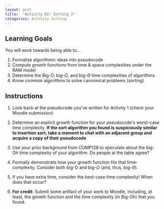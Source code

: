 ```yaml
---
layout: post
title:  "Activity 02: Sorting 2"
categories: Activity Sorting
---
```


## Learning Goals

You will work towards being able to...

1. Formalize algorithmic ideas into pseudocode
2. Compute growth functions from time & space complexities under the RAM model 
2. Determine the Big-O, big-$\Omega$, and big-$\Theta$ time complexities of algorithms
3. Know common algorithms to solve cannonical problems (sorting)

## Instructions

1. Look back at the pseudocode you've written for Activity 1 (check your Moodle submission)

2. Determine an explicit growth function for your pseudocode's worst-case time complexity. **If the sort algorithm you found is suspiciously similar to insertion sort, take a moment to chat with an adjacent group and acquire a copy of their pseudocode**

3. Use your prior background from COMP128 to speculate about the big-Oh time complexity of your algorithm. Do people at the table agree? 

4. Formally demonstrate how your growth function fits that time-complexity. Consider both big-O and big-$\Omega$ (and, thus, big-$\Theta$). 

5. If you have extra time, consider the best-case time complexity! When does that occur? 

6. **For credit**: Submit some artifact of your work to Moodle, including, at least, the growth function and the time complexity (in Big-Oh) that you found.
